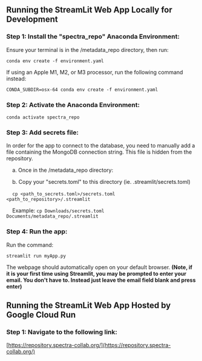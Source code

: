 ## Running the StreamLit Web App Locally for Development
### Step 1: Install the "spectra_repo" Anaconda Environment:
Ensure your terminal is in the /metadata_repo directory, then run:

`conda env create -f environment.yaml`

If using an Apple M1, M2, or M3 processor, run the following command instead:

`CONDA_SUBDIR=osx-64 conda env create -f environment.yaml`

### Step 2: Activate the Anaconda Environment:
`conda activate spectra_repo`

### Step 3: Add secrets file:
In order for the app to connect to the database, you need to manually add a file containing the MongoDB connection string. This file is hidden from the repository.

&nbsp;&nbsp;&nbsp;&nbsp;a. Once in the /metadata_repo directory:

&nbsp;&nbsp;&nbsp;&nbsp;b. Copy your "secrets.toml" to this directory (ie. .streamlit/secrets.toml)

&nbsp;&nbsp;&nbsp;&nbsp;`cp <path_to_secrets.toml>/secrets.toml <path_to_repository>/.streamlit`

&nbsp;&nbsp;&nbsp;&nbsp;Example: `cp Downloads/secrets.toml Documents/metadata_repo/.streamlit`

### Step 4: Run the app:
Run the command:

`streamlit run myApp.py`

The webpage should automatically open on your default browser. **(Note, if it is your first time using Streamlit, you may be prompted to enter your email. You don't have to. Instead just leave the email field blank and press enter)**

## Running the StreamLit Web App Hosted by Google Cloud Run
### Step 1: Navigate to the following link:

[https://repository.spectra-collab.org/](https://repository.spectra-collab.org/)
